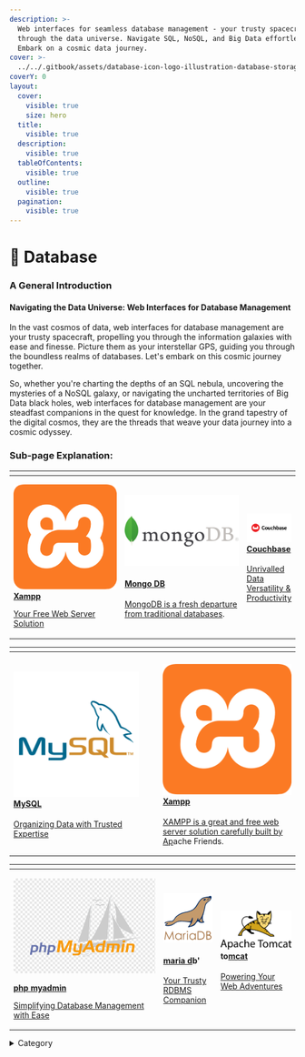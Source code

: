 ```yaml
---
description: >-
  Web interfaces for seamless database management - your trusty spacecraft
  through the data universe. Navigate SQL, NoSQL, and Big Data effortlessly.
  Embark on a cosmic data journey.
cover: >-
  ../../.gitbook/assets/database-icon-logo-illustration-database-storage-symbol-template-for-graphic-and-web-design-collection-free-vector.jpg
coverY: 0
layout:
  cover:
    visible: true
    size: hero
  title:
    visible: true
  description:
    visible: true
  tableOfContents:
    visible: true
  outline:
    visible: true
  pagination:
    visible: true
---
```


# 💽 Database

### **A General Introduction**

#### **Navigating the Data Universe: Web Interfaces for Database Management**

In the vast cosmos of data, web interfaces for database management are your trusty spacecraft, propelling you through the information galaxies with ease and finesse. Picture them as your interstellar GPS, guiding you through the boundless realms of databases. Let's embark on this cosmic journey together.

So, whether you're charting the depths of an SQL nebula, uncovering the mysteries of a NoSQL galaxy, or navigating the uncharted territories of Big Data black holes, web interfaces for database management are your steadfast companions in the quest for knowledge. In the grand tapestry of the digital cosmos, they are the threads that weave your data journey into a cosmic odyssey.

### Sub-page Explanation:

<table><thead><tr><th width="250"></th><th width="269"></th><th></th></tr></thead><tbody><tr><td> <p><img src="../../.gitbook/assets/image (30).png" alt=""><a href="https://docs.scaleinfinite.fr/demo-deployment/database/xampp-deployment"><strong>Xampp</strong></a></p> <p><a href="https://docs.scaleinfinite.fr/demo-deployment/database/xampp-deployment">Your Free Web Server Solution</a></p></td><td><p><img src="../../.gitbook/assets/image (31).png" alt="" data-size="original"></p><h4><a href="https://docs.scaleinfinite.fr/demo-deployment/database/mongo-db">Mongo DB</a></h4> <p><a href="https://docs.scaleinfinite.fr/demo-deployment/database/mongo-db"> MongoDB is a fresh departure from traditional databases</a>.</p></td><td><h4><img src="../../.gitbook/assets/image (32).png" alt=""><a href="https://docs.scaleinfinite.fr/demo-deployment/database/couch-base-deployment">Couchbase</a></h4> <p><a href="https://docs.scaleinfinite.fr/demo-deployment/database/couch-base-deployment">Unrivalled Data Versatility &#x26; Productivity</a></p></td></tr></tbody></table>

<table><thead><tr><th></th><th></th><th></th><th data-hidden></th></tr></thead><tbody><tr><td><h4><img src="../../.gitbook/assets/image (33).png" alt=""> <a href="https://docs.scaleinfinite.fr/demo-deployment/database/mysql-deployment"><strong>MySQL</strong></a></h4> <p><a href="https://docs.scaleinfinite.fr/demo-deployment/database/mysql-deployment">Organizing Data with Trusted Expertise</a></p></td><td></td><td></td><td> <p> </p><h4><img src="../../.gitbook/assets/image (30).png" alt=""><a href="https://docs.scaleinfinite.fr/demo-deployment/database/xampp-deployment">Xampp</a></h4> <p><a href="https://docs.scaleinfinite.fr/demo-deployment/database/xampp-deployment">XAMPP is a great and free web server solution carefully built by Ap</a>ache Friends.</p></td></tr></tbody></table>

<table><thead><tr><th width="250"></th><th></th><th></th></tr></thead><tbody><tr><td><p><img src="../../.gitbook/assets/image (34).png" alt=""></p> <p><a href="https://docs.scaleinfinite.fr/demo-deployment/database/phpmyadmin-deployment"><strong>php myadmin</strong></a></p> <p><a href="https://docs.scaleinfinite.fr/demo-deployment/database/phpmyadmin-deployment">Simplifying Database Management with Ease</a></p></td><td><p><img src="../../.gitbook/assets/image (9).png" alt="" data-size="original"></p><h4> <a href="https://docs.scaleinfinite.fr/demo-deployment/database/maria-db-deployment">maria d</a>b'</h4> <p><a href="https://docs.scaleinfinite.fr/demo-deployment/database/maria-db-deployment">Your Trusty RDBMS Companion</a></p></td><td><h4><img src="../../.gitbook/assets/image (35).png" alt="">to<a href="https://docs.scaleinfinite.fr/demo-deployment/database/tomcat-deployment">mcat</a></h4> <p><a href="https://docs.scaleinfinite.fr/demo-deployment/database/tomcat-deployment">Powering Your Web Adventures</a></p></td></tr></tbody></table>

<details>

<summary>Category</summary>

Kubernetes, cloud computing, DevOps, cloud services, hosting platform, container orchestration, cloud infrastructure, cloud deployment, cloud management, cloud technology, cloud solutions, database

</details>
